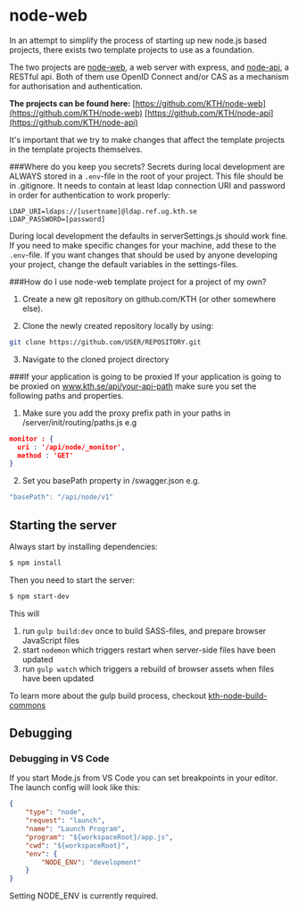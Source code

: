 node-web
========

In an attempt to simplify the process of starting up new node.js based projects, there exists two template projects to use as a foundation.  

The two projects are [node-web](https://github.com/KTH/node-web), a web server with express, and [node-api](https://github.com/KTH/node-api), a RESTful api. Both of them use OpenID Connect and/or CAS as a mechanism for authorisation and authentication.  

**The projects can be found here:**
[https://github.com/KTH/node-web](https://github.com/KTH/node-web)
[https://github.com/KTH/node-api](https://github.com/KTH/node-api)

It's important that we try to make changes that affect the template projects in the template projects themselves.

###Where do you keep you secrets?
Secrets during local development are ALWAYS stored in a `.env`-file in the root of your project. This file should be in .gitignore. It needs to contain at least ldap connection URI and password in order for authentication to work properly:

```
LDAP_URI=ldaps://[usertname]@ldap.ref.ug.kth.se
LDAP_PASSWORD=[password]
```

During local development the defaults in serverSettings.js should work fine. If you need to make specific changes for your machine, add these to the `.env`-file. If you want changes that should be used by anyone developing your project, change the default variables in the settings-files.

###How do I use node-web template project for a project of my own?
1. Create a new git repository on github.com/KTH (or other somewhere else).

2. Clone the newly created repository locally by using:

 ```bash
 git clone https://github.com/USER/REPOSITORY.git
 ```

3. Navigate to the cloned project directory

###If your application is going to be proxied
If your application is going to be proxied on www.kth.se/api/your-api-path make sure you set the following paths and properties.

1. Make sure you add the proxy prefix path in your paths in /server/init/routing/paths.js e.g

 ```json
 monitor : {
   uri : '/api/node/_monitor',
   method : 'GET'
 }
 ```

2. Set you basePath property in /swagger.json e.g.

 ```javascript
 "basePath": "/api/node/v1"
 ```

## Starting the server
Always start by installing dependencies:

```bash
$ npm install
```

Then you need to start the server:
```bash
$ npm start-dev
```

This will 

1. run `gulp build:dev` once to build SASS-files, and prepare browser JavaScript files
2. start `nodemon` which triggers restart when server-side files have been updated
3. run `gulp watch` which triggers a rebuild of browser assets when files have been updated

To learn more about the gulp build process, checkout [kth-node-build-commons](https://github.com/KTH/kth-node-build-commons)

## Debugging

### Debugging in VS Code

If you start Mode.js from VS Code you can set breakpoints in your editor. The launch config will look like this:

```json
{
    "type": "node",
    "request": "launch",
    "name": "Launch Program",
    "program": "${workspaceRoot}/app.js",
    "cwd": "${workspaceRoot}",
    "env": {
        "NODE_ENV": "development"
    }
}
```
Setting NODE_ENV is currently required.
